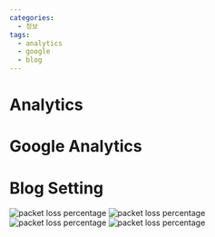 ```yaml
---
categories: 
  - 정보
tags: 
  - analytics
  - google
  - blog
---
```


# Analytics


# Google Analytics


# Blog Setting

<img src="https://i.imgur.com/L9Ne6uO.png" height="" alt="packet loss percentage">
<img src="https://i.imgur.com/7SiYr3E.png" height="" alt="packet loss percentage">
<img src="https://i.imgur.com/fEOv4RZ.png" height="" alt="packet loss percentage">
<img src="https://i.imgur.com/onWJhzF.png" height="" alt="packet loss percentage">
<!--stackedit_data:
eyJoaXN0b3J5IjpbLTExODM4ODg1NzksNjc1MDc5NDUxXX0=
-->
